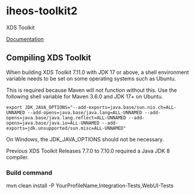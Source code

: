 # iheos-toolkit2
XDS Toolkit

[Documentation](https://github.com/usnistgov/iheos-toolkit2/wiki/Home)

## Compiling XDS Toolkit
When building XDS Toolkit 7.11.0 with JDK 17 or above, a shell environment variable needs to be set on some operating systems such as Ubuntu.

This is required because Maven will not function without this. 
Use the following shell variable for Maven 3.6.0 and JDK 17+ on Ubuntu.

`export JDK_JAVA_OPTIONS="--add-exports=java.base/sun.nio.ch=ALL-UNNAMED --add-opens=java.base/java.lang=ALL-UNNAMED --add-opens=java.base/java.lang.reflect=ALL-UNNAMED --add-opens=java.base/java.io=ALL-UNNAMED --add-exports=jdk.unsupported/sun.misc=ALL-UNNAMED"`

On Windows, the JDK_JAVA_OPTIONS should not be necessary.

Previous XDS Toolkit Releases 7.7.0 to 7.10.0 required a Java JDK 8 compiler.

### Build command
mvn clean install -P YourProfileName,Integration-Tests,WebUI-Tests
